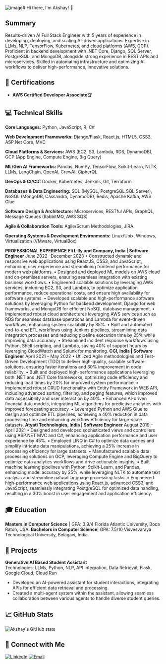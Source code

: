 ![image](https://github.com/user-attachments/assets/26e7ec9b-6244-4b35-94e3-8ffe1d1b28b7)# Hi there, I'm Akshay! 👋

## Summary
Results-driven AI Full Stack Engineer with 5 years of experience in developing, deploying, and scaling AI-driven applications. Expertise in LLMs, NLP, TensorFlow, Kubernetes, and cloud platforms (AWS, GCP). Proficient in backend development with .NET Core, Django, SQL Server, PostgreSQL, and MongoDB, alongside strong experience in REST APIs and microservices. Skilled in automating infrastructure and optimizing AI workflows to deliver high-performance, innovative solutions.


## 🏅 Certifications

- **AWS Certified Developer Associate**🏆

## 💻 Technical Skills


**Core Languages:** Python, JavaScript, R, C#

**Web Development Frameworks:** Django/Flask, React.js, HTML5, CSS3, ASP.Net Core, MVC

**Cloud Platforms & Services:** AWS (EC2, S3, Lambda, RDS, DynamoDB), GCP (App Engine, Compute Engine, Big Query)

**ML/Gen AI Frameworks:** Pandas, NumPy, TensorFlow, Scikit-Learn, NLTK, LLMs, LangChain, OpenAI, CrewAI, CipherQL

**DevOps & CI/CD:** Docker, Kubernetes, Jenkins, Git, Terraform

**Databases & Data Engineering:** SQL (MySQL, PostgreSQL,SQL Server), NoSQL (MongoDB, Cassandra, DynamoDB), Redis, Apache Kafka, AWS Glue

**Software Design & Architecture:** Microservices, RESTful APIs, GraphQL, Message Queues (RabbitMQ, AWS SQS)

**Agile & Collaboration Tools:** Agile/Scrum Methodologies, JIRA.

**Operating Systems & Development Environments:** Linux/Unix, Windows, Virtualization (VMware, VirtualBox)

**PROFESSIONAL EXPERIENCE**
**Eli Lilly and Company, India | Software Engineer**                                                                                                            June 2022 –December 2023
•	Constructed dynamic and responsive web applications using ReactJS, CSS3, and JavaScript, enhancing user experience and streamlining frontend performance for modern web platforms.
•	Designed and deployed ML models on AWS cloud and on-premises servers, ensuring seamless integration with existing business workflows.
•	Engineered scalable solutions by leveraging AWS services, including EC2, S3, and Lambda, to optimize application performance, reduce operational costs, and ensure high availability for software systems.
•	Developed scalable and high-performance software solutions by leveraging Python for backend development, Django for web frameworks, and MongoDB for efficient NoSQL database management.
•	Implemented robust cloud architectures leveraging AWS services such as RDS for seamless database operations and Lambda for event-driven workflows, enhancing system scalability by 35%.
•	Built and automated end-to-end ETL workflows using Jenkins pipelines, streamlining data integration processes and reducing pipeline execution time by 25% while improving data accuracy.
•	Streamlined incident response workflows using Python, Shell scripting, and Lambda, saving 40% of support hours by leveraging CloudWatch and Splunk for monitoring.
**CGI, India | Software Engineer**                                                                                                                    April 2021 – May 2022
•	Utilized Agile methodologies and Test-Driven Development (TDD) to deliver high-quality, scalable software solutions, ensuring faster iterations and 30% improvement in code reliability.
•	Built and deployed high-performance applications leveraging both .NET and .NET Core frameworks, optimizing code efficiency and reducing load times by 20% for improved system performance.
•	Implemented robust CRUD functionality with Entity Framework in WEB API, including advanced sorting, filtering, and paging features, which improved data accessibility and user interaction by 40%.
•	Enhanced AI-driven financial data models, integrating ML algorithms for predictive analytics with improved forecasting accuracy.
•	Leveraged Python and AWS Glue to design and optimize ETL pipelines, achieving a 40% reduction in data processing time and enhancing workflow efficiency for large-scale datasets.
**Atyati Technologies, India | Software Engineer**                                                                                                                August 2019 – April 2021
•	Designed and developed sophisticated views and controllers using ASP.NET MVC and C#, enhancing application performance and user experience by 45%.
•	Employed LINQ in C# to optimize data queries and simplify intricate data manipulations, achieving a 25% increase in processing efficiency for large datasets.
•	Manufactured scalable data processing solutions on GCP, leveraging Compute Engine and BigQuery to optimize data analytics workflows and drive actionable insights.
•	Built machine learning pipelines with Python, Scikit-Learn, and Pandas, enhancing model accuracy by 25%, while leveraging NLTK to automate text analysis and streamline natural language 
  processing tasks.
•	Engineered high-performance web applications using React.js, advanced CSS3, and JavaScript, seamlessly integrating PostgreSQL for optimized data handling, resulting in a 30% boost in user engagement and application efficiency.

## 🎓 Education
**Masters in Computer Science** | GPA: 3.9/4
Florida Atlantic University, Boca Raton, USA.
**Bachelors in Computer Science**| GPA: 7.5/10
Visvesvaraya Technological University, Belagavi, India.

## 🚀 Projects

**Generative AI Based Student Assistant**  
Technologies: LLMs, Python, NLP, API Integration, Data Retrieval, Flask, Google Cloud, Cloud Run
- Developed an AI-powered assistant for student interactions, integrating APIs for efficient data retrieval and processing.
- Created a multi-agent system within the assistant, allowing seamless collaboration between various agents to handle diverse student queries.

## 📈 GitHub Stats

![Akshay's GitHub stats](https://github-readme-stats.vercel.app/api?username=akshayk122&show_icons=true&theme=radical&custom_title=Akshay's%20GitHub%20Stats)

## 🔗 Connect with Me

[![LinkedIn](https://img.shields.io/badge/-LinkedIn-0A66C2?&logo=LinkedIn&logoColor=white)](http://linkedin.com/in/akshayk22)
[![Email](https://img.shields.io/badge/-Email-D14836?&logo=Gmail&logoColor=white)](mailto:iamakshayk22@gmail.com)
